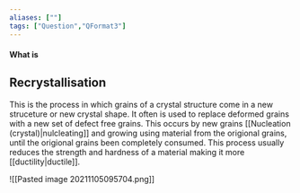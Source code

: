 ```yaml
---
aliases: [""]
tags: ["Question","QFormat3"]
---
```


#### What is
## Recrystallisation
This is the process in which grains of a crystal structure come in a new struceture or new crystal shape. 
It often is used to replace deformed grains with a new set of defect free grains. This occurs by new grains [[Nucleation (crystal)|nulcleating]] and growing using material from the origional grains, until the origional grains been completely consumed.
This process usually reduces the strength and hardness of a material making it more [[ductility|ductile]].

![[Pasted image 20211105095704.png]]